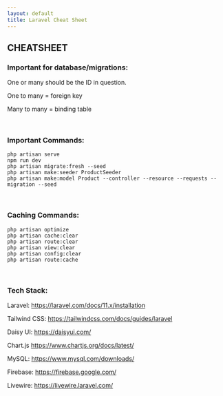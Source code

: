 ```yaml
---
layout: default
title: Laravel Cheat Sheet
---
```


<h2>CHEATSHEET</h2>
<h3>Important for database/migrations:</h3>
<p>One or many should be the ID in question.</p>
<p>One to many = foreign key</p>
<p>Many to many = binding table</p>
<br>

<h3>Important Commands:</h3>
<div class="codesnippet-wrapper">
  <div class="line-numbers">
</div>
<pre class="codesnippet">
<code>php artisan serve
npm run dev
php artisan migrate:fresh --seed
php artisan make:seeder ProductSeeder
php artisan make:model Product --controller --resource --requests --migration --seed</code></pre></div>
<br>

<h3>Caching Commands:</h3>
<div class="codesnippet-wrapper">
  <div class="line-numbers">
</div>
<pre class="codesnippet">
<code>php artisan optimize
php artisan cache:clear
php artisan route:clear
php artisan view:clear
php artisan config:clear
php artisan route:cache</code></pre></div>
<br>

<h3>Tech Stack:</h3>
<p>Laravel: <a href="https://laravel.com/docs/11.x/installation">https://laravel.com/docs/11.x/installation</a></p>
<p>Tailwind CSS: <a href="https://tailwindcss.com/docs/guides/laravel">https://tailwindcss.com/docs/guides/laravel</a></p>
<p>Daisy UI: <a href="https://daisyui.com/">https://daisyui.com/</a></p>
<p>Chart.js <a href="https://www.chartjs.org/docs/latest/">https://www.chartjs.org/docs/latest/</a></p>
<p>MySQL: <a href="https://www.mysql.com/downloads/">https://www.mysql.com/downloads/</a></p>
<p>Firebase: <a href="https://firebase.google.com/">https://firebase.google.com/</a></p>
<p>Livewire: <a href="https://livewire.laravel.com/">https://livewire.laravel.com/</a></p>



<!-- <button href="/views/laravel/quick_start">Back</button>-->
<!-- <button href="/views/laravel/quick_start">Next</button> -->
